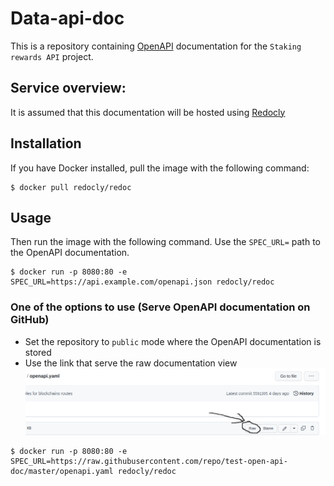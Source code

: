 # Data-api-doc

This is a repository containing [OpenAPI](https://spec.openapis.org/oas/v3.1.0) documentation for the `Staking rewards API` project.

## Service overview:

It is assumed that this documentation will be hosted using [Redocly](https://redocly.com/docs/redoc/deployment/intro/)

## Installation

If you have Docker installed, pull the image with the following command:

```
$ docker pull redocly/redoc
```

## Usage
Then run the image with the following command.
Use the `SPEC_URL=` path to the OpenAPI documentation. 
```
$ docker run -p 8080:80 -e SPEC_URL=https://api.example.com/openapi.json redocly/redoc
```
### One of the options to use (Serve OpenAPI documentation on GitHub)
- Set the repository to `public` mode where the OpenAPI documentation is stored
- Use the link that serve the raw documentation view
![](./docs/img/github_row.png)
```
$ docker run -p 8080:80 -e SPEC_URL=https://raw.githubusercontent.com/repo/test-open-api-doc/master/openapi.yaml redocly/redoc
```
